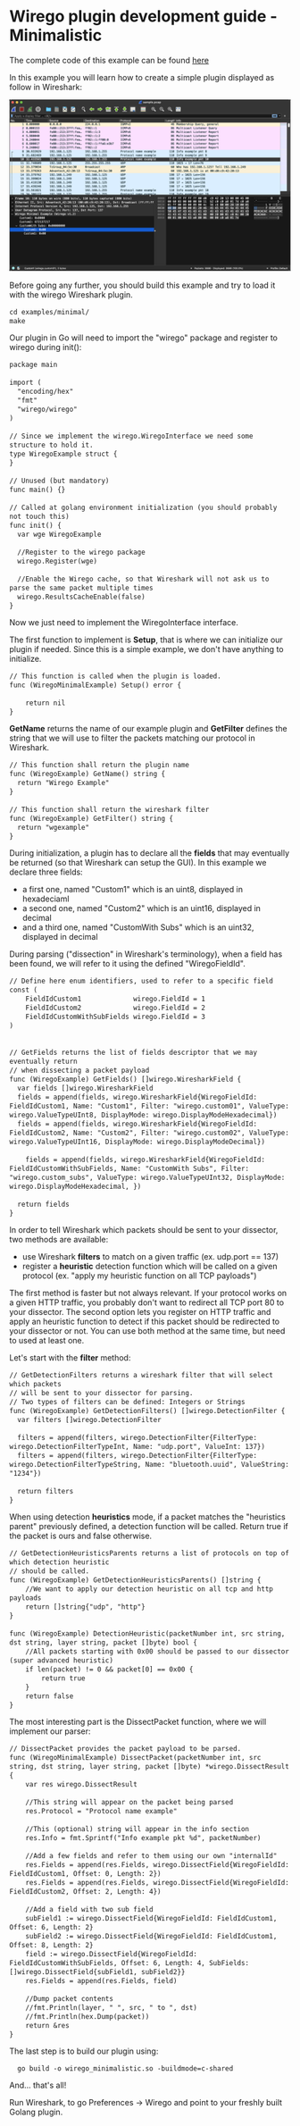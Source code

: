 # Wirego plugin development guide - Minimalistic

The complete code of this example can be found [here](./)

In this example you will learn how to create a simple plugin displayed as follow in Wireshark:

![screenshot.png](screenshot.png)

Before going any further, you should build this example and try to load it with the wirego Wireshark plugin.

    cd examples/minimal/
    make


Our plugin in Go will need to import the "wirego" package and register to wirego during init():

```golang
package main

import (
  "encoding/hex"
  "fmt"
  "wirego/wirego"
)

// Since we implement the wirego.WiregoInterface we need some structure to hold it.
type WiregoExample struct {
}

// Unused (but mandatory)
func main() {}

// Called at golang environment initialization (you should probably not touch this)
func init() {
  var wge WiregoExample

  //Register to the wirego package
  wirego.Register(wge)

  //Enable the Wirego cache, so that Wireshark will not ask us to parse the same packet multiple times
  wirego.ResultsCacheEnable(false)
}
```
Now we just need to implement the WiregoInterface interface.


The first function to implement is **Setup**, that is where we can initialize our plugin if needed.
Since this is a simple example, we don't have anything to initialize.

```golang
// This function is called when the plugin is loaded.
func (WiregoMinimalExample) Setup() error {

	return nil
}
```

**GetName** returns the name of our example plugin and **GetFilter** defines the string that we will use to filter the packets matching our protocol in Wireshark.


```golang
// This function shall return the plugin name
func (WiregoExample) GetName() string {
  return "Wirego Example"
}

// This function shall return the wireshark filter
func (WiregoExample) GetFilter() string {
  return "wgexample"
}
```

During initialization, a plugin has to declare all the **fields** that may eventually be returned (so that Wireshark can setup the GUI).
In this example we declare three fields:

  - a first one, named "Custom1" which is an uint8, displayed in hexadeciaml
  - a second one, named "Custom2" which is an uint16, displayed in decimal
  - and a third one, named "CustomWith Subs" which is an uint32, displayed in decimal

During parsing ("dissection" in Wireshark's terminology), when a field has been found, we will refer to it using the defined "WiregoFieldId".

```golang
// Define here enum identifiers, used to refer to a specific field
const (
	FieldIdCustom1             wirego.FieldId = 1
	FieldIdCustom2             wirego.FieldId = 2
	FieldIdCustomWithSubFields wirego.FieldId = 3
)


// GetFields returns the list of fields descriptor that we may eventually return
// when dissecting a packet payload
func (WiregoExample) GetFields() []wirego.WiresharkField {
  var fields []wirego.WiresharkField
  fields = append(fields, wirego.WiresharkField{WiregoFieldId: FieldIdCustom1, Name: "Custom1", Filter: "wirego.custom01", ValueType: wirego.ValueTypeUInt8, DisplayMode: wirego.DisplayModeHexadecimal})
  fields = append(fields, wirego.WiresharkField{WiregoFieldId: FieldIdCustom2, Name: "Custom2", Filter: "wirego.custom02", ValueType: wirego.ValueTypeUInt16, DisplayMode: wirego.DisplayModeDecimal})

	fields = append(fields, wirego.WiresharkField{WiregoFieldId: FieldIdCustomWithSubFields, Name: "CustomWith Subs", Filter: "wirego.custom_subs", ValueType: wirego.ValueTypeUInt32, DisplayMode: wirego.DisplayModeHexadecimal, })

  return fields
}
```


In order to tell Wireshark which packets should be sent to your dissector, two methods are available:

  - use Wireshark **filters** to match on a given traffic (ex. udp.port == 137)
  - register a **heuristic** detection function which will be called on a given protocol (ex. "apply my heuristic function on all TCP payloads")

The first method is faster but not always relevant. If your protocol works on a given HTTP traffic, you probably don't want to redirect all TCP port 80 to your dissector.
The second option lets you register on HTTP traffic and apply an heuristic function to detect if this packet should be redirected to your dissector or not.
You can use both method at the same time, but need to used at least one.

Let's start with the **filter** method:

```golang
// GetDetectionFilters returns a wireshark filter that will select which packets
// will be sent to your dissector for parsing.
// Two types of filters can be defined: Integers or Strings
func (WiregoExample) GetDetectionFilters() []wirego.DetectionFilter {
  var filters []wirego.DetectionFilter

  filters = append(filters, wirego.DetectionFilter{FilterType: wirego.DetectionFilterTypeInt, Name: "udp.port", ValueInt: 137})
  filters = append(filters, wirego.DetectionFilter{FilterType: wirego.DetectionFilterTypeString, Name: "bluetooth.uuid", ValueString: "1234"})

  return filters
}
```


When using detection **heuristics** mode, if a packet matches the "heuristics parent" previously defined, a detection function will be called. Return true if the packet is ours and false otherwise.

```golang
// GetDetectionHeuristicsParents returns a list of protocols on top of which detection heuristic
// should be called.
func (WiregoExample) GetDetectionHeuristicsParents() []string {
	//We want to apply our detection heuristic on all tcp and http payloads
	return []string{"udp", "http"}
}

func (WiregoExample) DetectionHeuristic(packetNumber int, src string, dst string, layer string, packet []byte) bool {
	//All packets starting with 0x00 should be passed to our dissector (super advanced heuristic)
	if len(packet) != 0 && packet[0] == 0x00 {
		return true
	}
	return false
}
```


The most interesting part is the DissectPacket function, where we will implement our parser:

```golang
// DissectPacket provides the packet payload to be parsed.
func (WiregoMinimalExample) DissectPacket(packetNumber int, src string, dst string, layer string, packet []byte) *wirego.DissectResult {
	var res wirego.DissectResult

	//This string will appear on the packet being parsed
	res.Protocol = "Protocol name example"

	//This (optional) string will appear in the info section
	res.Info = fmt.Sprintf("Info example pkt %d", packetNumber)

	//Add a few fields and refer to them using our own "internalId"
	res.Fields = append(res.Fields, wirego.DissectField{WiregoFieldId: FieldIdCustom1, Offset: 0, Length: 2})
	res.Fields = append(res.Fields, wirego.DissectField{WiregoFieldId: FieldIdCustom2, Offset: 2, Length: 4})

	//Add a field with two sub field
	subField1 := wirego.DissectField{WiregoFieldId: FieldIdCustom1, Offset: 6, Length: 2}
	subField2 := wirego.DissectField{WiregoFieldId: FieldIdCustom1, Offset: 8, Length: 2}
	field := wirego.DissectField{WiregoFieldId: FieldIdCustomWithSubFields, Offset: 6, Length: 4, SubFields: []wirego.DissectField{subField1, subField2}}
	res.Fields = append(res.Fields, field)

	//Dump packet contents
	//fmt.Println(layer, " ", src, " to ", dst)
	//fmt.Println(hex.Dump(packet))
	return &res
}
```

The last step is to build our plugin using:

      go build -o wirego_minimalistic.so -buildmode=c-shared

And... that's all!

Run Wireshark, to go Preferences -> Wirego and point to your freshly built Golang plugin.

